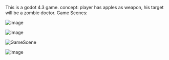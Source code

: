 This is a godot 4.3 game.
concept:
player has  apples as weapon, his  target will be a zombie doctor.
Game Scenes:

![image](https://github.com/user-attachments/assets/0d64ecd3-9464-40cd-9af6-4209c789af02)

![image](https://github.com/user-attachments/assets/84cb20f2-3a3f-4d8b-a77f-383a13b277e6)

![GameScene](https://github.com/user-attachments/assets/97ebdbce-4a55-475a-9449-f861aeab3e51)

![image](https://github.com/user-attachments/assets/131612ad-4414-4a72-88f9-ee6f43c6ec9a)







